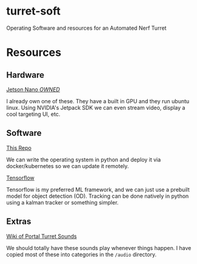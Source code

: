 # turret-soft
Operating Software and resources for an Automated Nerf Turret


# Resources
## Hardware
[Jetson Nano *OWNED*](https://developer.nvidia.com/embedded/jetson-nano-developer-kit)

I already own one of these. They have a built in GPU and they run ubuntu linux.
Using NVIDIA's Jetpack SDK we can even stream video, display a cool targeting UI, etc.

## Software
[This Repo](https://github.com/regananalytics/turret-soft)

We can write the operating system in python and deploy it via docker/kubernetes so we can update it remotely.

[Tensorflow](https://www.tensorflow.org/)

Tensorflow is my preferred ML framework, and we can just use a prebuilt model for object detection (OD).
Tracking can be done natively in python using a kalman tracker or something simpler.

## Extras
[Wiki of Portal Turret Sounds](https://theportalwiki.com/wiki/Turret_voice_lines)

We should totally have these sounds play whenever things happen.
I have copied most of these into categories in the `/audio` directory.
